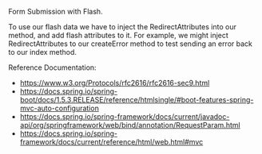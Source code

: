 Form Submission with Flash.


To use our flash data we have to inject the RedirectAttributes into our method, and add flash attributes to it. For example, we might inject RedirectAttributes to our createError method to test sending an error back to our index method.


Reference Documentation:
- https://www.w3.org/Protocols/rfc2616/rfc2616-sec9.html
- https://docs.spring.io/spring-boot/docs/1.5.3.RELEASE/reference/htmlsingle/#boot-features-spring-mvc-auto-configuration
- https://docs.spring.io/spring-framework/docs/current/javadoc-api/org/springframework/web/bind/annotation/RequestParam.html
- https://docs.spring.io/spring-framework/docs/current/reference/html/web.html#mvc
